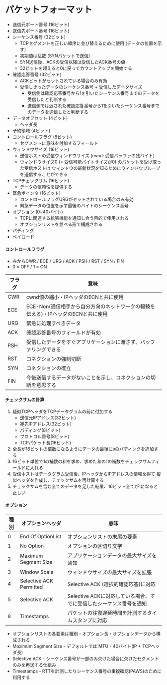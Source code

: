 # パケットフォーマット
- 送信元ポート番号 (16ビット)
- 送信先ポート番号 (16ビット)
- シーケンス番号 (32ビット)
  - TCPセグメントを正しい順序に並び替えるために使用 (データの位置を示す)
  - 初期値は乱数 (SYNパケットで送信)
  - SYN送信後、ACKの受信以降は受信したACK番号の値
  - 32ビットを超えると0に戻ってカウントアップを開始する
- 確認応答番号 (32ビット)
  - ACKビットがセットされている場合のみ有効
  - 受信しきったデータのシーケンス番号 + 受信したデータサイズ
    - 受信側は確認応答番号から1を引いたシーケンス番号までのデータを受信したと判断する
    - 送信側では返された確認応答番号から1を引いたシーケンス番号までのデータを送信したと判断する
- データオフセット (4ビット)
  - ヘッダ長
- 予約領域 (4ビット)
- コントロールフラグ (8ビット)
  - セグメントに意味を付加するフィールド
- ウィンドウサイズ (16ビット)
  - 送信ホストの受信ウィンドウサイズ (rwnd: 受信バッファの残バイト)
  - ウィンドウサイズ0 (= 受信可能バイトサイズが0) のパケットを受け取った受信ホストは
    ウィンドウの最新状況を知るためにウィンドウプルーブを送信することができる
- TCPチェックサム (16ビット)
  - データの信頼性を提供する
- 緊急ポインタ (16ビット)
  - コントロールフラグURGがセットされている場合のみ有効
  - 緊急データの位置を示す最後のバイトのシーケンス番号
- オプション (0~40バイト)
  - TCPに関連する拡張機能を通知し合う目的で使用される
  - オプションリストを並べる形で構成される
- パディング
- ペイロード

#### コントロールフラグ
- 左からCWR / ECE / URG / ACK / PSH / RST / SYN / FIN
- 0 = OFF / 1 = ON

| フラグ | 意味                                                                               |
| -      | -                                                                                  |
| CWR    | cwnd値の縮小・IPヘッダのECNと共に使用                                              |
| ECE    | ECE-Non(通信相手から自分方向のネットワークの輻輳を伝える)・IPヘッダのECNと共に使用 |
| URG    | 緊急に処理すべきデータ                                                             |
| ACK    | 確認応答番号のフィールドが有効                                                     |
| PSH    | 受信したデータをすぐアプリケーションに渡さず、バッファリングできる                 |
| RST    | コネクションの強制切断                                                             |
| SYN    | コネクションの確立                                                                 |
| FIN    | 今後送信するデータがないことを示し、コネクションの切断を意思する                   |

#### チェックサムの計算
1. 疑似TCPヘッダをTCPデータグラムの前に付加する
    - 送信元IPアドレス(32ビット)
    - 宛先IPアドレス(32ビット)
    - パディング(8ビット)
    - プロトコル番号(8ビット)
    - TCPパケット長(16ビット)
2. 全長が16ビットの倍数になるようにデータの最後に`0`のパディングを追加する
3. 16ビット単位で1の補数の和を求め、求めた和の1の補数をチェックサムフィールドに入れる
4. 受信ホストはデータグラム受信後、IPヘッダからIPアドレスの情報を得て
   擬似ヘッダを作成し、チェックサムを再計算する
5. チェックサムを含む全てのデータを足した結果、16ビット全てが1になると正しい

#### オプション
| 種別 | オプションヘッダ        | 意味                                                                |
| -    | -                       | -                                                                   |
| 0    | End Of OptionList       | オプションリストの末尾の要素                                        |
| 1    | No Option               | オプションの区切り文字                                              |
| 2    | Maximum Segment Size    | アプリケーションデータの最大サイズを通知                            |
| 3    | Window Scale            | ウィンドウサイズの最大サイズを拡張                                  |
| 4    | Selective ACK Permitted | Selective ACK (選択的確認応答)に対応                                |
| 5    | Selective ACK           | Selective ACKに対応している場合、すでに受信したシーケンス番号を通知 |
| 8    | Timestamps              | パケットの往復遅延時間を計測するタイムスタンプに対応                |

- オプションリストの各要素は種別・オプション長・オプションデータから構成される
- Maximum Segment Size - デフォルトでは`MTU - 40バイト(IP + TCPヘッダ長)
- Selective ACK - シーケンス番号が一部のみ欠けた場合に欠けたセグメントのみを再送する仕組み
- Timestamps - RTTを計測したりシーケンス番号の重複確認(PAWS)のために利用する
